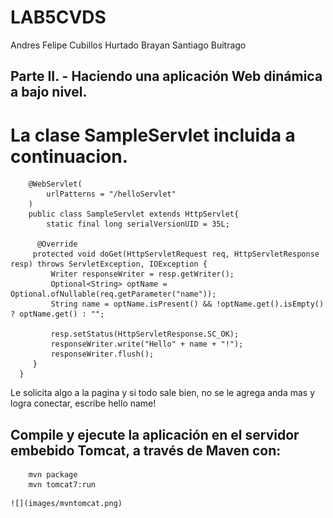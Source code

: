 # LAB5CVDS
Andres Felipe Cubillos Hurtado
Brayan Santiago Buitrago

## Parte II. - Haciendo una aplicación Web dinámica a bajo nivel.
# La clase SampleServlet incluida a continuacion.

```
	@WebServlet(
        urlPatterns = "/helloServlet"
    )
    public class SampleServlet extends HttpServlet{
        static final long serialVersionUID = 35L;

      @Override
     protected void doGet(HttpServletRequest req, HttpServletResponse resp) throws ServletException, IOException {
         Writer responseWriter = resp.getWriter();
         Optional<String> optName = Optional.ofNullable(req.getParameter("name"));
         String name = optName.isPresent() && !optName.get().isEmpty() ? optName.get() : "";

         resp.setStatus(HttpServletResponse.SC_OK);
         responseWriter.write("Hello" + name + "!");
         responseWriter.flush();
     }
  }
```

    
   
   Le solicita algo a la pagina y si todo sale bien, no se le agrega anda mas y  logra conectar, escribe hello name!
   
   ## Compile y ejecute la aplicación en el servidor embebido Tomcat, a través de Maven con:
   
```
    mvn package 
    mvn tomcat7:run
```
    
    ![](images/mvntomcat.png)
    
